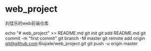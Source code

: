 # web_project
刘佳乐的web前端仓库

echo "# web_project" >> README.md
git init
git add README.md
git commit -m "first commit"
git branch -M master
git remote add origin git@github.com:6iujiale/web_project.git
git push -u origin master

